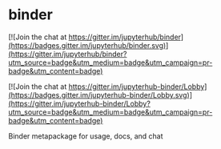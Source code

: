 # binder

[![Join the chat at https://gitter.im/jupyterhub/binder](https://badges.gitter.im/jupyterhub/binder.svg)](https://gitter.im/jupyterhub/binder?utm_source=badge&utm_medium=badge&utm_campaign=pr-badge&utm_content=badge)

[![Join the chat at https://gitter.im/jupyterhub-binder/Lobby](https://badges.gitter.im/jupyterhub-binder/Lobby.svg)](https://gitter.im/jupyterhub-binder/Lobby?utm_source=badge&utm_medium=badge&utm_campaign=pr-badge&utm_content=badge)

Binder metapackage for usage, docs, and chat
